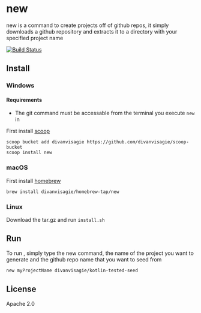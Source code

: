 # new
new is a command to create projects off of github repos, it simply downloads a github repository and extracts it to a directory with your specified project name

[![Build Status](https://travis-ci.org/divanvisagie/new.svg?branch=master)](https://travis-ci.org/divanvisagie/new)


## Install 

### Windows 

#### Requirements 
 - The git command must be accessable from the terminal you execute `new` in

First install [scoop](http://scoop.sh/)

```
scoop bucket add divanvisagie https://github.com/divanvisagie/scoop-bucket
scoop install new
```

### macOS

First install [homebrew](https://brew.sh/)

```
brew install divanvisagie/homebrew-tap/new
```


### Linux
Download the tar.gz and run `install.sh`

## Run

To run , simply type the new command, the name of the project you want to generate and the github repo name that you want to seed from

```sh
new myProjectName divanvisagie/kotlin-tested-seed
```


## License
Apache 2.0


